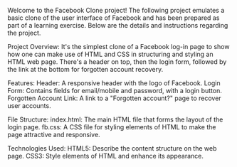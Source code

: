 Welcome to the Facebook Clone project! The following project emulates a basic clone of the user interface of Facebook and has been prepared as part of a learning exercise. 
Below are the details and instructions regarding the project.

Project Overview:
It's the simplest clone of a Facebook log-in page to show how one can make use of HTML and CSS in structuring and styling an HTML web page. 
There's a header on top, then the login form, followed by the link at the bottom for forgotten account recovery.

Features:
Header: A responsive header with the logo of Facebook.
Login Form: Contains fields for email/mobile and password, with a login button.
Forgotten Account Link: A link to a "Forgotten account?" page to recover user accounts.

File Structure:
index.html: The main HTML file that forms the layout of the login page.
fb.css: A CSS file for styling elements of HTML to make the page attractive and responsive.

Technologies Used:
HTML5: Describe the content structure on the web page.
CSS3: Style elements of HTML and enhance its appearance.
